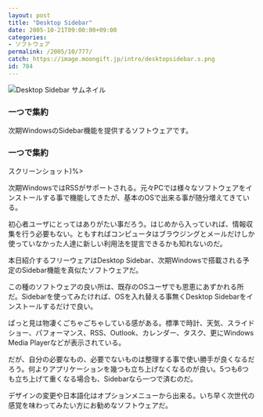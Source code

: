```yaml
---
layout: post
title: "Desktop Sidebar"
date: 2005-10-21T09:00:00+09:00
categories:
- ソフトウェア
permalink: /2005/10/777/
catch: https://image.moongift.jp/intro/desktopsidebar.s.png
id: 784
---
```

 ![Desktop Sidebar サムネイル](https://image.moongift.jp/intro/desktopsidebar.s.png "Desktop Sidebar サムネイル")
  

### 一つで集約
  
次期WindowsのSidebar機能を提供するソフトウェアです。  
<!--more-->  

### 一つで集約
  

スクリーンショット)%\>

  

次期WindowsではRSSがサポートされる。元々PCでは様々なソフトウェアをインストールする事で機能してきたが、基本のOSで出来る事が随分増えてきている。

  

初心者ユーザにとってはありがたい事だろう。はじめから入っていれば、情報収集を行う必要もない。ともすればコンピュータはブラウジングとメールだけしか使っていなかった人達に新しい利用法を提言できるかも知れないのだ。

  

本日紹介するフリーウェアはDesktop Sidebar、次期Windowsで搭載される予定のSidebar機能を真似たソフトウェアだ。

  

この種のソフトウェアの良い所は、既存のOSユーザでも恩恵にあずかれる所だ。Sidebarを使ってみたければ、OSを入れ替える事無くDesktop Sidebarをインストールするだけで良い。

  

ぱっと見は物凄くごちゃごちゃしている感がある。標準で時計、天気、スライドショー、パフォーマンス、RSS、Outlook、カレンダー、タスク、更にWindows Media Playerなどが表示されている。

  

だが、自分の必要なもの、必要でないものは整理する事で使い勝手が良くなるだろう。何よりアプリケーションを幾つも立ち上げなくなるのが良い。5つも6つも立ち上げて重くなる場合も、Sidebarなら一つで済むのだ。

  

デザインの変更や日本語化はオプションメニューから出来る。いち早く次世代の感覚を味わってみたい方にお勧めなソフトウェアだ。

